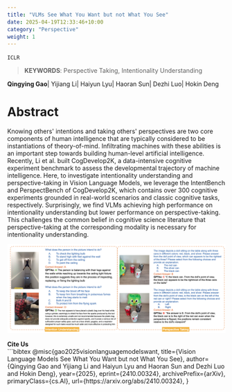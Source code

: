 ```yaml
---
title: "VLMs See What You Want but not What You See"
date: 2025-04-19T12:33:46+10:00
category: "Perspective"
weight: 1
---
```

`ICLR`
> **KEYWORDS**: Perspective Taking, Intentionality Understanding

**Qingying Gao**| Yijiang Li|  Haiyun Lyu|  Haoran Sun|  Dezhi Luo|  Hokin Deng


# Abstract
Knowing others' intentions and taking others' perspectives are two core components of human intelligence that are typically considered to be instantiations of theory-of-mind. Infiltrating machines with these abilities is an important step towards building human-level artificial intelligence. Recently, Li et al. built CogDevelop2K, a data-intensive cognitive experiment benchmark to assess the developmental trajectory of machine intelligence. Here, to investigate intentionality understanding and perspective-taking in Vision Language Models, we leverage the IntentBench and PerspectBench of CogDevelop2K, which contains over 300 cognitive experiments grounded in real-world scenarios and classic cognitive tasks, respectively. Surprisingly, we find VLMs achieving high performance on intentionality understanding but lower performance on perspective-taking. This challenges the common belief in cognitive science literature that perspective-taking at the corresponding modality is necessary for intentionality understanding.

![Examples and Model Performances in IntentBench(left) and PerspectBench(right)](/images/projects/vlmsee_case_all.png)


<summary><strong>Cite Us</strong></summary>
```bibtex
  @misc{gao2025visionlanguagemodelswant,
        title={Vision Language Models See What You Want but not What You See}, 
        author={Qingying Gao and Yijiang Li and Haiyun Lyu and Haoran Sun and Dezhi Luo and Hokin Deng},
        year={2025},
        eprint={2410.00324},
        archivePrefix={arXiv},
        primaryClass={cs.AI},
        url={https://arxiv.org/abs/2410.00324}, 
  }


